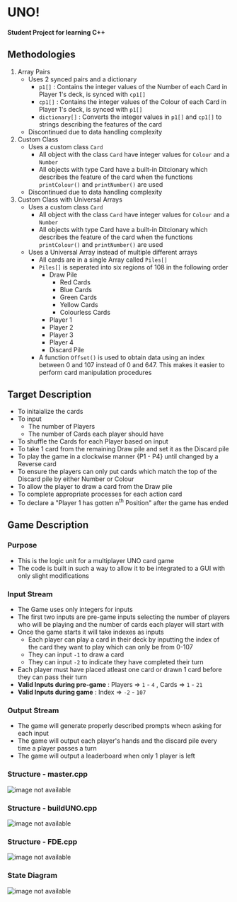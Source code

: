 # UNO!
#### Student Project for learning C++

## Methodologies
1. Array Pairs
   - Uses 2 synced pairs and a dictionary
     - ```p1[]```          : Contains the integer values of the Number of each Card in Player 1's deck, is synced with ```cp1[]```
     - ```cp1[]```         : Contains the integer values of the Colour of each Card in Player 1's deck, is synced with ```p1[]```
     - ```dictionary[]```  : Converts the integer values in ```p1[]``` and ```cp1[]``` to strings describing the features of the card
   - Discontinued due to data handling complexity
2. Custom Class
   - Uses a custom class ```Card```
     - All object with the class ```Card``` have integer values for ```Colour``` and a ```Number```
     - All objects with type Card have a built-in Ditcionary which describes the feature of the card when the functions ```printColour()``` and ```printNumber()``` are used
   - Discontinued due to data handling complexity
3. Custom Class with Universal Arrays
   - Uses a custom class ```Card```
     - All object with the class ```Card``` have integer values for ```Colour``` and a ```Number```
     - All objects with type Card have a built-in Ditcionary which describes the feature of the card when the functions ```printColour()``` and ```printNumber()``` are used
   - Uses a Universal Array instead of multiple different arrays
     - All cards are in a single Array called ```Piles[]```
     - ```Piles[]``` is seperated into six regions of 108 in the following order
       - Draw Pile
         - Red Cards
         - Blue Cards
         - Green Cards
         - Yellow Cards
         - Colourless Cards
       - Player 1
       - Player 2
       - Player 3
       - Player 4
       - Discard Pile
     - A function ```Offset()``` is used to obtain data using an index between 0 and 107 instead of 0 and 647. This makes it easier to perform card manipulation procedures

## Target Description
- To initaialize the cards
- To input
  - The number of Players
  - The number of Cards each player should have
- To shuffle the Cards for each Player based on input
- To take 1 card from the remaining Draw pile and set it as the Discard pile
- To play the game in a clockwise manner {P1 - P4} until changed by a Reverse card
- To ensure the players can only put cards which match the top of the Discard pile by either Number or Colour
- To allow the player to draw a card from the Draw pile
- To complete appropriate processes for each action card
- To declare a "Player 1 has gotten n<sup>th</sup> Position" after the game has ended
<!-- - To reset the Draw pile using the Discard pile if it is empty
- To declare "UNO!" if any of the players has only 1 card left
- To declare a "Player 1 has gotten n<sup>th</sup> Position" after the game has ended -->

## Game Description
### Purpose
- This is the logic unit for a multiplayer UNO card game
- The code is built in such a way to allow it to be integrated to a GUI with only slight modifications
### Input Stream
- The Game uses only integers for inputs
- The first two inputs are pre-game inputs selecting the number of players who will be playing and the number of cards each player will start with
- Once the game starts it will take indexes as inputs
  - Each player can play a card in their deck by inputting the index of the card they want to play which can only be from 0-107
  - They can input ```-1``` to draw a card
  - They can input ```-2``` to indicate they have completed their turn
- Each player must have placed atleast one card or drawn 1 card before they can pass their turn
- **Valid Inputs during pre-game** : Players => ```1``` - ```4``` , Cards => ```1``` - ```21```
- **Valid Inputs during game** : Index => ```-2``` - ```107```
### Output Stream
- The game will generate properly described prompts whecn asking for each input
- The game will output each player's hands and the discard pile every time a player passes a turn
- The game will output a leaderboard when only 1 player is left
### Structure - master.cpp
![image not available](https://github.com/KingHowler/UNO_Card_Game/assets/68814294/e507c5ec-e446-496e-a2ce-64ec4051c871)


### Structure - buildUNO.cpp
![image not available](https://github.com/KingHowler/UNO_Card_Game/assets/68814294/35d525ec-c6bd-4a27-b1df-63f27037ae57)


### Structure - FDE.cpp
![image not available](https://github.com/KingHowler/UNO_Card_Game/assets/68814294/547581b9-1784-4fa7-af45-b70086d35ce2)


### State Diagram
![image not available](https://github.com/KingHowler/UNO_Card_Game/assets/68814294/f1905ed5-52f9-4144-ab84-c65cd917f7e4)
